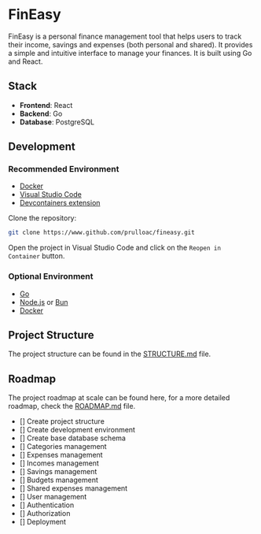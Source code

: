 # FinEasy

FinEasy is a personal finance management tool that helps users to track their income, savings and expenses (both personal and shared). It provides a simple and intuitive interface to manage your finances. It is built using Go and React.

## Stack

- **Frontend**: React
- **Backend**: Go
- **Database**: PostgreSQL

## Development

### Recommended Environment

- [Docker](https://www.docker.com/)
- [Visual Studio Code](https://code.visualstudio.com/)
- [Devcontainers extension](https://marketplace.visualstudio.com/items?itemName=ms-vscode-remote.remote-containers)

Clone the repository:

```bash
git clone https://www.github.com/prulloac/fineasy.git
```

Open the project in Visual Studio Code and click on the `Reopen in Container` button.

### Optional Environment

- [Go](https://golang.org/)
- [Node.js](https://nodejs.org/) or [Bun](https://bun.sh/)
- [Docker](https://www.docker.com/)

## Project Structure

The project structure can be found in the [STRUCTURE.md](STRUCTURE.md) file.

## Roadmap

The project roadmap at scale can be found here, for a more detailed roadmap, check the [ROADMAP.md](ROADMAP.md) file.

- [] Create project structure
- [] Create development environment
- [] Create base database schema
- [] Categories management
- [] Expenses management
- [] Incomes management
- [] Savings management
- [] Budgets management
- [] Shared expenses management
- [] User management
- [] Authentication
- [] Authorization
- [] Deployment
